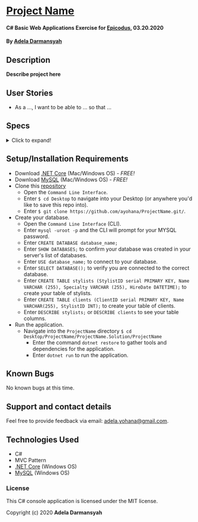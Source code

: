 # [Project Name](https://github.com/ayohana/ProjectName.git/)

#### C# Basic Web Applications Exercise for [Epicodus](https://www.epicodus.com/), 03.20.2020

#### By [**Adela Darmansyah**](https://ayohana.github.io/portfolio/)

## Description

**Describe project here**

## User Stories

* As a ..., I want to be able to ... so that ...

## Specs

<details>
  <summary>Click to expand!</summary>

| Spec | `Console` Input | `Console` Output |
| :-------------     | :------------- | :------------- |
| **Test** | input | output |

</details>

## Setup/Installation Requirements

* Download [.NET Core](https://www.learnhowtoprogram.com/c-and-net/getting-started-with-c/installing-c-and-net) (Mac/Windows OS) - _FREE!_
* Download [MySQL](https://www.learnhowtoprogram.com/c-and-net/getting-started-with-c/installing-and-configuring-mysql) (Mac/Windows OS) - _FREE!_
* Clone this [repository](https://github.com/ayohana/ProjectName.git/)
  * Open the `Command Line Interface`.
  * Enter `$ cd Desktop` to navigate into your Desktop (or anywhere you'd like to save this repo into).
  * Enter `$ git clone https://github.com/ayohana/ProjectName.git/`.
* Create your database.
  * Open the `Command Line Interface` (CLI).
  * Enter `mysql -uroot -p` and the CLI will prompt for your MYSQL password.
  * Enter `CREATE DATABASE database_name;`
  * Enter `SHOW DATABASES;` to confirm your database was created in your server's list of databases.
  * Enter `USE database_name;` to connect to your database.
  * Enter `SELECT DATABASE();` to verify you are connected to the correct database.
  * Enter `CREATE TABLE stylists (StylistID serial PRIMARY KEY, Name VARCHAR (255), Specialty VARCHAR (255), HireDate DATETIME);` to create your table of stylists.
  * Enter `CREATE TABLE clients (ClientID serial PRIMARY KEY, Name VARCHAR(255), StylistID INT);` to create your table of clients.
  * Enter `DESCRIBE stylists;` or `DESCRIBE clients` to see your table columns.
* Run the application.
  * Navigate into the `ProjectName` directory `$ cd Desktop/ProjectName/ProjectName.Solution/ProjectName`
    * Enter the command `dotnet restore` to gather tools and dependencies for the application.
    * Enter `dotnet run` to run the application.

## Known Bugs

No known bugs at this time.

## Support and contact details

Feel free to provide feedback via email: adela.yohana@gmail.com.

## Technologies Used

* C#
* MVC Pattern
* [.NET Core](https://dotnet.microsoft.com/download/dotnet-core/) (Windows OS)
* [MySQL](https://dev.mysql.com/downloads/file/?id=484919) (Windows OS)

### License

This C# console application is licensed under the MIT license.

Copyright (c) 2020 **Adela Darmansyah**
